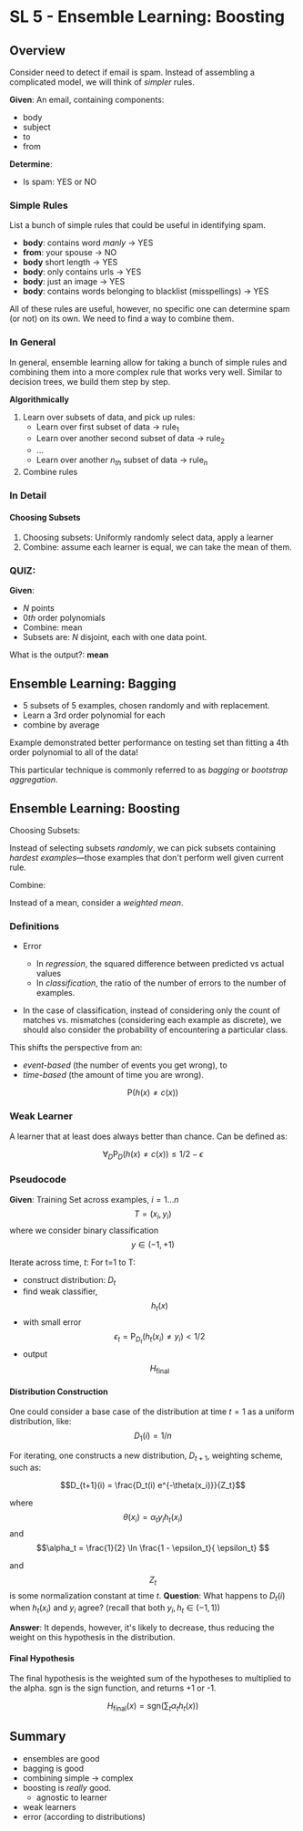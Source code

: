 # SL 5 - Ensemble Learning: Boosting

## Overview

Consider need to detect if email is spam. Instead of assembling a complicated model, we will think of *simpler* rules. 

**Given**:
An email, containing components:
- body
- subject
- to
- from

**Determine**:
- Is spam: YES or NO


### Simple Rules

List a bunch of simple rules that could be useful in identifying spam.

- **body**: contains word *manly* $\rightarrow$  YES
- **from**: your spouse $\rightarrow$  NO
- **body** short length $\rightarrow$  YES
- **body**: only contains urls $\rightarrow$  YES
- **body**: just an image $\rightarrow$  YES
- **body**: contains words belonging to blacklist (misspellings) $\rightarrow$  YES

All of these rules are useful, however, no specific one can determine spam (or not) on its own. We need to find a way to combine them.


### In General 

In general, ensemble learning allow for taking a bunch of simple rules and combining them into a more complex rule that works very well. Similar to decision trees, we build them step by step.

**Algorithmically**

1. Learn over subsets of data, and pick up rules:
	- Learn over first subset of data $\rightarrow$ rule$_1$
	- Learn over another second subset of data $\rightarrow$ rule$_2$
	-  ...
	- Learn over another $n_{th}$ subset of data $\rightarrow$ rule$_n$
2. Combine rules


### In Detail

#### Choosing Subsets

1. Choosing subsets: Uniformly randomly select data, apply a learner
2. Combine: assume each learner is equal, we can take the mean of them.


### QUIZ:

**Given**:
- $N$ points
- $0th$ order polynomials
- Combine: mean
- Subsets are: $N$ disjoint, each with one data point.

What is the output?: **mean**


## Ensemble Learning: Bagging

- 5 subsets of 5 examples, chosen randomly and with replacement.
- Learn a 3rd order polynomial for each
- combine by average

Example demonstrated better performance on testing set than fitting a 4th order polynomial to all of the data!

This particular technique is commonly referred to as *bagging* or *bootstrap aggregation*.

## Ensemble Learning: Boosting

Choosing Subsets:

Instead of selecting subsets *randomly*, we can pick subsets containing *hardest examples*—those examples that don't perform well given current rule.

Combine:

Instead of a mean, consider a *weighted mean*.

### Definitions

- Error
	- In *regression*, the squared difference between predicted vs actual values
	- In *classification*, the ratio of the number of errors to the number of examples.

- In the case of classification, instead of considering only the count of matches vs. mismatches (considering each example as discrete), we should also consider the probability of encountering a particular class. 

This shifts the perspective from an:
-  *event-based* (the number of events you get wrong), to 
-  *time-based* (the amount of time you are wrong).

$$ \textrm{P} \left (h(x) \ne c(x) \right)$$

### Weak Learner

A learner that at least does always better than chance. Can be defined as:

$$ \forall_D \textrm{P}_D ( h(x) \ne c(x) ) \le 1/2 - \epsilon $$

### Pseudocode 

**Given**:
Training Set across examples, $i=1 ... n$
$$T = {(x_i, y_i)}$$
where we consider binary classification
$$ y \in ( -1, +1 )$$

Iterate across time, $t$:
For t=1 to T:

- construct distribution: $D_t$
- find weak classifier, $$h_t(x)$$
- with small error
$$\epsilon_t = \textrm{P}_{D_t} ( h_t(x_i) \ne y_i ) < 1/2$$
- output
$$H_{\textrm{final}}$$

#### Distribution Construction

One could consider a base case of the distribution at time $t=1$ as a uniform distribution, like:
$$D_1(i) = 1/n$$

For iterating, one constructs a new distribution, $D_{t+1}$, weighting scheme, such as:

$$D_{t+1}(i) = \frac{D_t(i) e^{-\theta(x_i)}}{Z_t}$$

where 
$$\theta(x_i) = \alpha_t y_i h_t(x_i)$$ 
and
$$\alpha_t =  \frac{1}{2} \ln \frac{1 - \epsilon_t}{ \epsilon_t} $$

and 
$$Z_t$$ 
is some normalization constant at time $t$.
**Question**:
What happens to $D_t(i)$ when $h_t(x_i)$ and $y_i$ agree?
(recall that both $y_i, h_t \in (-1, 1)$)

**Answer**:
It depends, however, it's likely to decrease, thus reducing the weight on this hypothesis in the distribution.

#### Final Hypothesis

The final hypothesis is the weighted sum of the hypotheses to multiplied to the alpha. $\textrm{sgn}$ is the sign function, and returns +1 or -1.

$$ H_{\textrm{final}}(x) =  \textrm{sgn} \left ( \sum_t \alpha_t h_t (x) \right ) $$


## Summary

- ensembles are good
- bagging is good
- combining simple $\rightarrow$ complex
- boosting is *really* good.
	- agnostic to learner
- weak learners
- error (according to distributions)

 
